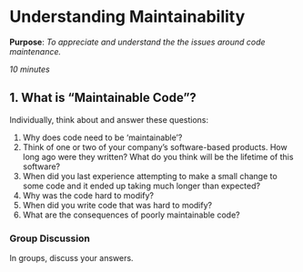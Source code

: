 # Understanding Maintainability


**Purpose**: _To appreciate and understand the the issues around code maintenance._

_10 minutes_

## 1. What is “Maintainable Code”?


Individually, think about and answer these questions:

1. Why does code need to be ‘maintainable’?
2. Think of one or two of your company’s software-based products. How long ago were they written? What do you think will be the lifetime of this software?
3. When did you last experience attempting to make a small change to some code and it ended up taking much longer than expected?
4. Why was the code hard to modify?
5. When did you write code that was hard to modify?
6. What are the consequences of poorly maintainable code?

### Group Discussion

In groups, discuss your answers.

